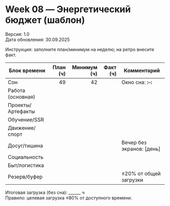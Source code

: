 # Week 08 — Энергетический бюджет (шаблон)

Версия: 1.0  
Дата обновления: 30.09.2025

Инструкция: заполните план/минимум на неделю; на ретро внесите факт.

| Блок времени | План (ч) | Минимум (ч) | Факт (ч) | Комментарий |
|---|---:|---:|---:|---|
| Сон | 49 | 42 |  | Окно сна: __:__–__:__ |
| Работа (основная) |  |  |  | |
| Проекты/Артефакты |  |  |  | |
| Обучение/SSR |  |  |  | |
| Движение/спорт |  |  |  | |
| Досуг/тишина |  |  |  | Вечер без экранов: [день] |
| Социальность |  |  |  | |
| Быт/логистика |  |  |  | |
| Резерв/буфер |  |  |  | ≤20% от общей загрузки |

Итоговая загрузка (без сна): ______ ч  
Правило: целевая загрузка ≤80% от доступного времени.
